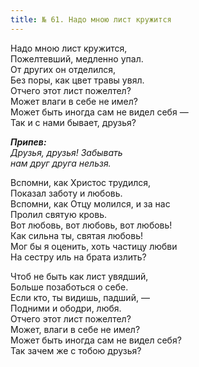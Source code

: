 ```yaml
---
title: № 61. Надо мною лист кружится
---
```


Надо мною лист кружится,  
Пожелтевший, медленно упал.  
От других он отделился,  
Без поры, как цвет травы увял.  
Отчего этот лист пожелтел?  
Может влаги в себе не имел?  
Может быть иногда сам не видел себя —  
Так и с нами бывает, друзья?
     
*__Припев:__  
Друзья, друзья! Забывать  
нам друг друга нельзя.*

Вспомни, как Христос трудился,  
Показал заботу и любовь.  
Вспомни, как Отцу молился, и за нас  
Пролил святую кровь.  
Вот любовь, вот любовь, вот любовь!  
Как сильна ты, святая любовь!  
Мог бы я оценить, хоть частицу любви  
На сестру иль на брата излить?

Чтоб не быть как лист увядший,  
Больше позаботься о себе.  
Если кто, ты видишь, падший, —   
Подними и ободри, любя.  
Отчего этот лист пожелтел?  
Может, влаги в себе не имел?  
Может быть иногда сам не видел себя?  
Так зачем же с тобою друзья?
